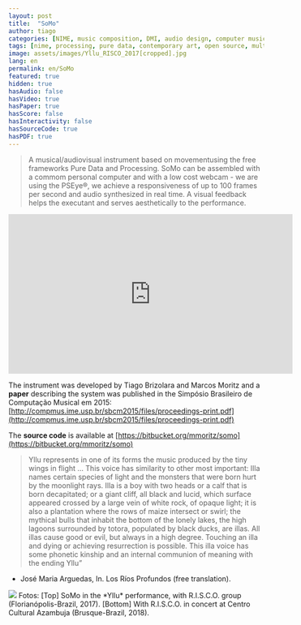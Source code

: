 ```yaml
---
layout: post
title:  "SoMo"
author: tiago
categories: [NIME, music composition, DMI, audio design, computer music, pure data, processing]
tags: [nime, processing, pure data, contemporary art, open source, multidisciplinar, computer music, performance, r.i.s.c.o.]
image: assets/images/Yllu_RISCO_2017[cropped].jpg
lang: en
permalink: en/SoMo
featured: true
hidden: true
hasAudio: false
hasVideo: true
hasPaper: true
hasScore: false
hasInteractivity: false
hasSourceCode: true
hasPDF: true
---
```

> A musical/audiovisual instrument based on movementusing the free frameworks Pure Data and Processing. SoMo can be assembled with a commom personal computer and with a low cost webcam - we are using the PSEye®, we achieve a responsiveness of up to 100 frames per second and audio synthesized in real time. A visual feedback helps the executant and serves aesthetically to the performance.

<iframe width="560" height="315" src="https://www.youtube.com/embed/SHhqdaUqi8Y" frameborder="0" allow="accelerometer; autoplay; clipboard-write; encrypted-media; gyroscope; picture-in-picture" allowfullscreen></iframe>

The instrument was developed by Tiago Brizolara and Marcos Moritz and a **paper** describing the system was published in the Simpósio Brasileiro de Computação Musical em 2015: [http://compmus.ime.usp.br/sbcm2015/files/proceedings-print.pdf](http://compmus.ime.usp.br/sbcm2015/files/proceedings-print.pdf)

The **source code** is available at [https://bitbucket.org/mmoritz/somo](https://bitbucket.org/mmoritz/somo)

> Yllu represents in one of its forms the music produced by the tiny wings in flight ... This voice has similarity to other most important: Illa names certain species of light and the monsters that were born hurt by the moonlight rays. Illa is a boy with two heads or a calf that is born decapitated; or a giant cliff, all black and lucid, which surface appeared crossed by a large vein of white rock, of opaque light; it is also a plantation where the rows of maize intersect or swirl; the mythical bulls that inhabit the bottom of the lonely lakes, the high lagoons surrounded by totora, populated by black ducks, are illas. All illas cause good or evil, but always in a high degree. Touching an illa and dying or achieving resurrection is possible. This illa voice has some phonetic kinship and an internal communion of meaning with the ending Yllu”
- José Maria Arguedas, In. Los Ríos Profundos (free translation).

<img src="{{ site.baseurl }}/assets/images/RISCO_Brusque_screenshot.png">
Fotos: [Top] SoMo in the *Yllu* performance, with R.I.S.C.O. group (Florianópolis-Brazil, 2017). [Bottom] With R.I.S.C.O. in concert at Centro Cultural Azambuja (Brusque-Brazil, 2018).
